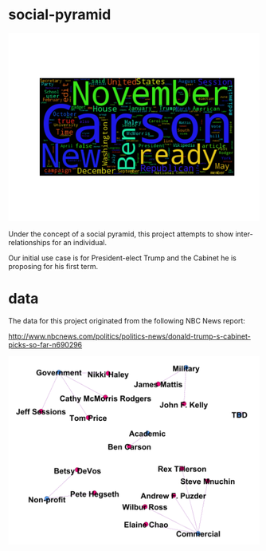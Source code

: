 # social-pyramid

![Cabinet Member Word Cloud](https://raw.githubusercontent.com/dwdii/social-pyramid/master/images/all_cabinet_members.png)

Under the concept of a social pyramid, this project attempts to show 
inter-relationships for an individual. 

Our initial use case is for President-elect Trump and
the Cabinet he is proposing for his first term.

# data

The data for this project originated from the following NBC News report:

http://www.nbcnews.com/politics/politics-news/donald-trump-s-cabinet-picks-so-far-n690296

![NomineesByOrgType](https://raw.githubusercontent.com/dwdii/social-pyramid/master/images/DittenhaferHink-DATA620-FinalProj-Gephi-OrgTypeGraph.png)